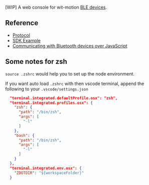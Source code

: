 [WIP] A web console for wit-motion [BLE devices](https://wit-motion.yuque.com/wumwnr/docs/rwiclb).

## Reference

- [Protocol](https://wit-motion.yuque.com/wumwnr/docs/ycui87fgg1mepk1u#cMiN1)
- [SDK Example](https://github.com/WITMOTION/WitBluetooth_BWT901BLE5_0/blob/main/Android_Java/wit-example-ble5/WitSDK/src/main/java/com/wit/witsdk/Device/DeviceModel.java#L199)
- [Communicating with Bluetooth devices over JavaScript](https://developer.chrome.com/docs/capabilities/bluetooth)

## Some notes for zsh

`source .zshrc` would help you to set up the node environment. 

If you want auto load `.zshrc` with then vscode terminal, append the following to your `.vscode/settings.json`

```json
  "terminal.integrated.defaultProfile.osx": "zsh",
  "terminal.integrated.profiles.osx": {
    "zsh": {
      "path": "/bin/zsh",
      "args": [
        "-l"
      ]
    },
    "bash": {
      "path": "/bin/zsh",
      "args": [
        "-l"
      ]
    }
  },
  "terminal.integrated.env.osx": {
    "ZDOTDIR": "${workspaceFolder}"
  }
```

